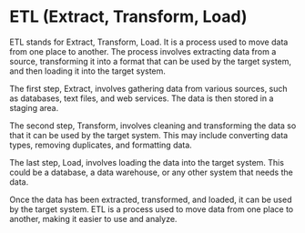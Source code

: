 # ETL (Extract, Transform, Load)

ETL stands for Extract, Transform, Load. It is a process used to move data from one place to another. The process involves extracting data from a source, transforming it into a format that can be used by the target system, and then loading it into the target system.

The first step, Extract, involves gathering data from various sources, such as databases, text files, and web services. The data is then stored in a staging area.

The second step, Transform, involves cleaning and transforming the data so that it can be used by the target system. This may include converting data types, removing duplicates, and formatting data.

The last step, Load, involves loading the data into the target system. This could be a database, a data warehouse, or any other system that needs the data.

Once the data has been extracted, transformed, and loaded, it can be used by the target system. ETL is a process used to move data from one place to another, making it easier to use and analyze.
